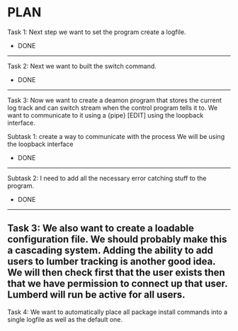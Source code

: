 PLAN
====

Task 1: Next step we want to set the program create a logfile.

- DONE
------------------------------------------------------
Task 2: Next we want to built the switch command.

- DONE
------------------------------------------------------
Task 3: Now we want to create a deamon program that stores 
   the current log track and can switch stream when 
   the control program tells it to. We want to communicate 
   to it using a {pipe} [EDIT] using the loopback interface.

   Subtask 1: create a way to communicate with the process
      We will be using the loopback interface

   - DONE
   ---------------------------------------------------
   Subtask 2: I need to add all the necessary error catching 
      stuff to the program.
   - DONE 
------------------------------------------------------
Task 3: We also want to create a loadable configuration file.
   We should probably make this a cascading system. Adding
   the ability to add users to lumber tracking is another
   good idea. We will then check first that the user exists 
   then that we have permission to connect up that user. 
   Lumberd will run be active for all users. 
------------------------------------------------------
Task 4: We want to automatically place all package install commands
   into a single logfile as well as the default one.
